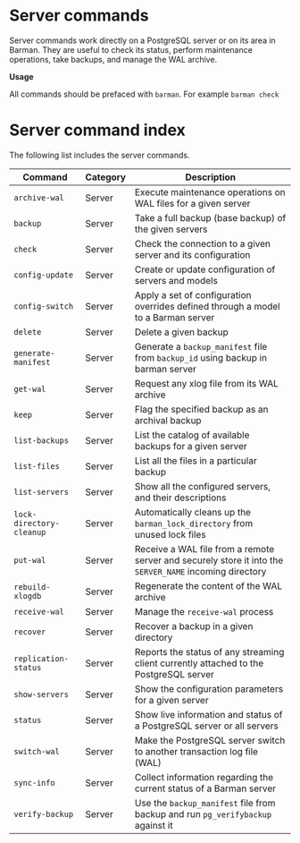 # Server commands

Server commands work directly on a PostgreSQL server or on its area in Barman.  They are useful to check its status, perform maintenance operations, take backups, and manage the WAL archive.

**Usage**

All commands should be prefaced with `barman`.  For example `barman check`

# Server command index

The following list includes the server commands.

|**Command** | **Category** |  **Description**|
|------------|--------------|-----------------|
|`archive-wal`|Server|Execute maintenance operations on WAL files for a given server|
|`backup`|Server|Take a full backup (base backup) of the given servers|
|`check`|Server|Check the connection to a given server and its configuration|
|`config-update`|Server|Create or update configuration of servers and models|
|`config-switch`|Server|Apply a set of configuration overrides defined through a model to a Barman server|
|`delete`|Server|Delete a given backup|
|`generate-manifest`|Server|Generate a `backup_manifest` file from `backup_id` using backup in barman server|
|`get-wal`|Server|Request any xlog file from its WAL archive|
|`keep`|Server|Flag the specified backup as an archival backup|
|`list-backups`|Server|List the catalog of available backups for a given server|
|`list-files`|Server|List all the files in a particular backup|
|`list-servers`|Server|Show all the configured servers, and their descriptions|
|`lock-directory-cleanup`|Server|Automatically cleans up the `barman_lock_directory` from unused lock files|
|`put-wal`|Server|Receive a WAL file from a remote server and securely store it into the `SERVER_NAME` incoming directory|
|`rebuild-xlogdb`|Server|Regenerate the content of the WAL archive|
|`receive-wal`|Server|Manage the `receive-wal` process|
|`recover`|Server|Recover a backup in a given directory|
|`replication-status`|Server|Reports the status of any streaming client currently attached to the PostgreSQL server|
|`show-servers`|Server|Show the configuration parameters for a given server|
|`status`|Server|Show live information and status of a PostgreSQL server or all servers|
|`switch-wal`|Server|Make the PostgreSQL server switch to another transaction log file (WAL)|
|`sync-info`|Server|Collect information regarding the current status of a Barman server|
|`verify-backup`|Server|Use the `backup_manifest` file from backup and run `pg_verifybackup` against it|